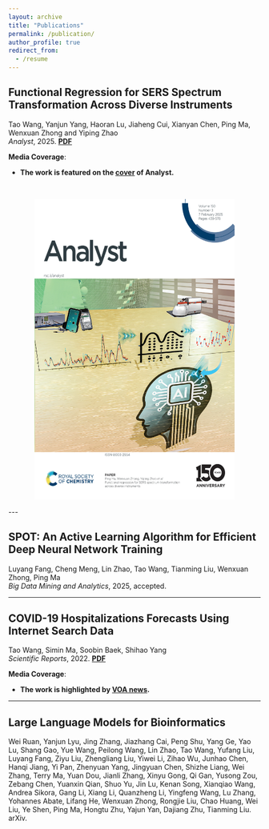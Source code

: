 ```yaml
---
layout: archive
title: "Publications"
permalink: /publication/
author_profile: true
redirect_from:
  - /resume
---
```


## Functional Regression for SERS Spectrum Transformation Across Diverse Instruments

Tao Wang, Yanjun Yang, Haoran Lu, Jiaheng Cui, Xianyan Chen, Ping Ma, Wenxuan Zhong and Yiping Zhao  
*Analyst*, 2025. [**PDF**](http://pubs.rsc.org/en/content/articlehtml/2025/an/d4an01177e)

**Media Coverage**:  
- **The work is featured on the [cover](https://pubs.rsc.org/en/content/articlepdf/2025/an/d4an01177e) of Analyst.**
<br />

<p align="center">
  <img src="/images/analyst_cover.png"
       alt="Cover of Analyst 2025"
       width="400" height="600" />
</p>
---

## SPOT: An Active Learning Algorithm for Efficient Deep Neural Network Training

Luyang Fang, Cheng Meng, Lin Zhao, Tao Wang, Tianming Liu, Wenxuan Zhong, Ping Ma  
*Big Data Mining and Analytics*, 2025, accepted.

---

## COVID-19 Hospitalizations Forecasts Using Internet Search Data

Tao Wang, Simin Ma, Soobin Baek, Shihao Yang  
*Scientific Reports*, 2022. [**PDF**](https://www.nature.com/articles/s41598-022-13162-9.pdf)

**Media Coverage**:  
- **The work is highlighted by [VOA news](https://www.voanews.com/a/scientists-use-google-search-data-to-forecast-covid-19-hospitalizations/6638526.html).**

---

## Large Language Models for Bioinformatics

Wei Ruan, Yanjun Lyu, Jing Zhang, Jiazhang Cai, Peng Shu, Yang Ge, Yao Lu, Shang Gao, Yue Wang, Peilong Wang, Lin Zhao, Tao Wang, Yufang Liu, Luyang Fang, Ziyu Liu, Zhengliang Liu, Yiwei Li, Zihao Wu, Junhao Chen, Hanqi Jiang, Yi Pan, Zhenyuan Yang, Jingyuan Chen, Shizhe Liang, Wei Zhang, Terry Ma, Yuan Dou, Jianli Zhang, Xinyu Gong, Qi Gan, Yusong Zou, Zebang Chen, Yuanxin Qian, Shuo Yu, Jin Lu, Kenan Song, Xianqiao Wang, Andrea Sikora, Gang Li, Xiang Li, Quanzheng Li, Yingfeng Wang, Lu Zhang, Yohannes Abate, Lifang He, Wenxuan Zhong, Rongjie Liu, Chao Huang, Wei Liu, Ye Shen, Ping Ma, Hongtu Zhu, Yajun Yan, Dajiang Zhu, Tianming Liu. 
arXiv.


